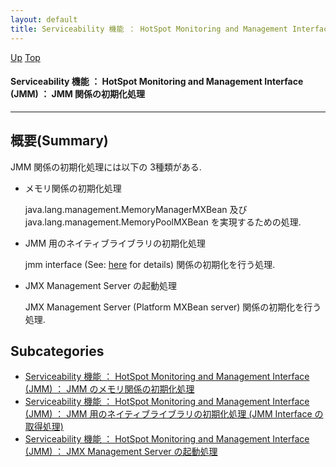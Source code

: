```yaml
---
layout: default
title: Serviceability 機能 ： HotSpot Monitoring and Management Interface (JMM) ： JMM 関係の初期化処理
---
```

[Up](no2114S_x.html) [Top](../index.html)

#### Serviceability 機能 ： HotSpot Monitoring and Management Interface (JMM) ： JMM 関係の初期化処理

--- 
## 概要(Summary)
JMM 関係の初期化処理には以下の 3種類がある.

* メモリ関係の初期化処理
  
  java.lang.management.MemoryManagerMXBean 及び
  java.lang.management.MemoryPoolMXBean を実現するための処理.
  
* JMM 用のネイティブライブラリの初期化処理
  
  jmm interface (See: [here](noRM-0G7af.html) for details) 関係の初期化を行う処理.

* JMX Management Server の起動処理
  
  JMX Management Server (Platform MXBean server) 関係の初期化を行う処理.




## Subcategories
* [Serviceability 機能 ： HotSpot Monitoring and Management Interface (JMM) ： JMM のメモリ関係の初期化処理  ](no211477i.html)
* [Serviceability 機能 ： HotSpot Monitoring and Management Interface (JMM) ： JMM 用のネイティブライブラリの初期化処理 (JMM Interface の取得処理)  ](no7882-WA.html)
* [Serviceability 機能 ： HotSpot Monitoring and Management Interface (JMM) ： JMX Management Server の起動処理](novYWKneN9.html)



